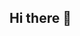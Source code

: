 ## Hi there 👋

<!--
**luanaluz22/luanaluz22** is a ✨ _special_ ✨ repository because its `README.md` (this file) appears on your GitHub profile.

Here are some ideas to get you started:

- 🔭 Atualmente não estou trabalhando ...
- 🌱 Estou no Ensino Médio ...
- 👯  ...
- 🤔 Eu preciso de ajuda em  ...
- 💬 Faça-me uma pergunta...
- 📫 Encontre-me no gmail;
- 😄 Pronouns: USA ...
- ⚡ Fun fact: ...
-->
